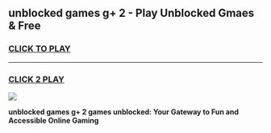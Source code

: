 
## unblocked games g+ 2 - Play Unblocked Gmaes & Free
<h3>
<a href="https://premium.freeplayer.one?title=unblocked_games_g+_2&ref=19F">CLICK TO PLAY</a></h3>
<hr>

<h3>
<a href="https://premium.freeplayer.one?title=unblocked_games_g+_2&ref=19F">CLICK 2 PLAY</a>
  
</h3>

<a href="https://premium.freeplayer.one?title=unblocked_games_g+_2&ref=19F/"><img src="https://clearcache.store/games.png"></a>


**unblocked games g+ 2 games unblocked: Your Gateway to Fun and Accessible Online Gaming**
